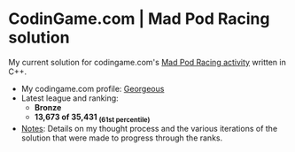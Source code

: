 # CodinGame.com | Mad Pod Racing solution

My current solution for codingame.com's [Mad Pod Racing activity](https://www.codingame.com/multiplayer/bot-programming/coders-strike-back) written in C++.

 - My codingame.com profile: [Georgeous](https://www.codingame.com/profile/991b48d7397da8edc731d2a616d2ddb62081564)
 - Latest league and ranking:
    - **Bronze**
    - **13,673 of 35,431 <sub>(61st percentile)</sub>**
 - [Notes](notes.md): Details on my thought process and the various iterations of the solution that were made to progress through the ranks.
